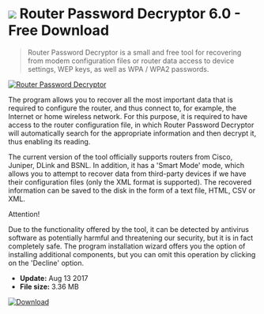 # ![](https://cdn.softexe.net/static/icon/c/router-password-decryptor-10889.png) Router Password Decryptor 6.0 - Free Download

> Router Password Decryptor is a small and free tool for recovering from modem configuration files or router data access to device settings, WEP keys, as well as WPA / WPA2 passwords.

[![Router Password Decryptor](https:https://tse4.explicit.bing.net/th?id=OIP.AQ_y5fH7I5R-KrENqQ-8iwHaE5&pid=Api)](https://softexe.net/win/security-privacy/passwords/router-password-decryptor:pRhha.html)

The program allows you to recover all the most important data that is required to configure the router, and thus connect to, for example, the Internet or home wireless network. For this purpose, it is required to have access to the router configuration file, in which Router Password Decryptor will automatically search for the appropriate information and then decrypt it, thus enabling its reading.
 
 The current version of the tool officially supports routers from Cisco, Juniper, DLink and BSNL. In addition, it has a 'Smart Mode' mode, which allows you to attempt to recover data from third-party devices if we have their configuration files (only the XML format is supported). The recovered information can be saved to the disk in the form of a text file, HTML, CSV or XML.
 
 Attention!
 
 Due to the functionality offered by the tool, it can be detected by antivirus software as potentially harmful and threatening our security, but it is in fact completely safe.
 The program installation wizard offers you the option of installing additional components, but you can omit this operation by clicking on the 'Decline' option.


- **Update:** Aug 13 2017
- **File size:** 3.36 MB

[![Download](https://cdn.softexe.net/static/img/download.png)](https://softexe.net/win/security-privacy/passwords/router-password-decryptor:pRhha.html)

